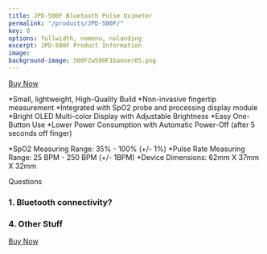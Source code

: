 ```yaml
---
title: JPD-500F Bluetooth Pulse Oximeter
permalink: "/products/JPD-500F/"
key: 0
options: fullwidth, nomenu, nolanding
excerpt: JPD-500F Product Information
image: 
background-image: 500F2w500F1banner05.png
---
```


<a href="{{ '/products/' | prepend: site.baseurl }}" class="button fit special">Buy Now</a>

*Small, lightweight, High-Quality Build
*Non-invasive fingertip measurement
*Integrated with SpO2 probe and processing display module
*Bright OLED Multi-color Display with Adjustable Brightness
*Easy One-Button Use
*Lower Power Consumption with Automatic Power-Off (after 5 seconds off finger)

*SpO2 Measuring Range: 35% - 100% (+/- 1%)
*Pulse Rate Measuring Range: 25 BPM - 250 BPM (+/- 1BPM)
*Device Dimensions: 62mm X 37mm X 32mm

Questions
### 1. Bluetooth connectivity?
### 4. Other Stuff

<a href="{{ '/products/' | prepend: site.baseurl }}" class="button fit special">Buy Now</a>
